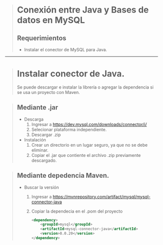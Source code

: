 ﻿> # Conexión entre Java y Bases de datos en MySQL
> ## Requerimientos
> - Instalar el conector de MySQL para Java.
---
> # Instalar conector de Java. 
> Se puede descargar e instalar la librería o agregar la dependencia si se usa un proyecto con Maven.

> ## Mediante .jar
> - Descarga
>    1. Ingresar a https://dev.mysql.com/downloads/connector/j/
>    2. Selecionar plataforma independiente.
>    3. Descargar .zip
> - Instalación
>    1. Crear un directorio en un lugar seguro, ya que no se debe eliminar.
>    2. Copiar el .jar que contiente el archivo .zip previamente descargado.

> ## Mediante depedencia Maven.
> - Buscar la versión    
>     1. Ingresar a https://mvnrepository.com/artifact/mysql/mysql-connector-java
>    2. Copiar la dependecia en el .pom del proyecto
>
>        ```xml
>        <dependency>
>            <groupId>mysql</groupId>
>            <artifactId>mysql-connector-java</artifactId>
>            <version>8.0.20</version>
>        </dependency>
>        ```



